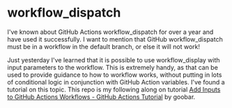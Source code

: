 # workflow_dispatch

I've known about GitHub Actions workflow_dispatch for over a year and have used it successfully. I want to mention that GitHub workflow_dispatch must be in a workflow in the default branch, or else it will not work!

Just yesterday I've learned that it is possible to use workflow_display with input parameters to the workflow. This is extremely handy, as that can be used to provide guidance to how to workflow works, without putting in lots of conditional logic in conjunction with GitHub Action variables. I've found a tutorial on this topic. This repo is my following along on tutorial [Add Inputs to GitHub Actions Workflows - GitHub Actions Tutorial](https://youtu.be/Sb_zLeHEVqQ?si=7hLDA9VrVoGMHnpP) by goobar.
